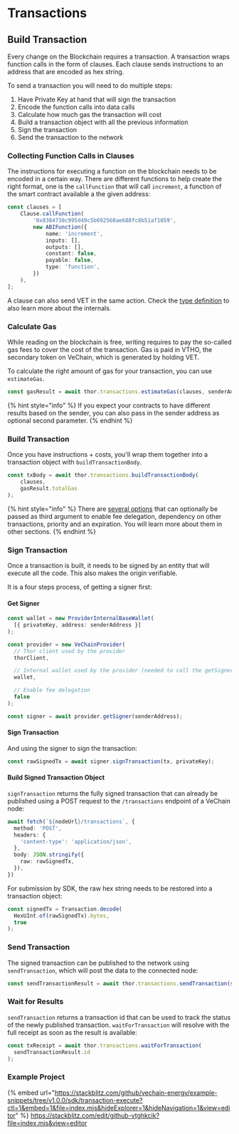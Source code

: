 # Transactions

## Build Transaction

Every change on the Blockchain requires a transaction. A transaction wraps function calls in the form of clauses. Each clause sends instructions to an address that are encoded as hex string.

To send a transaction you will need to do multiple steps:

1. Have Private Key at hand that will sign the transaction
2. Encode the function calls into data calls
3. Calculate how much gas the transaction will cost
4. Build a transaction object with all the previous information
5. Sign the transaction
6. Send the transaction to the network

### Collecting Function Calls in Clauses

The instructions for executing a function on the blockchain needs to be encoded in a certain way.
There are different functions to help create the right format,
one is the `callFunction` that will call `increment`, a function of the smart contract available a the given address:

```typescript
const clauses = [
    Clause.callFunction(
        '0x8384738c995d49c5b692560ae688fc8b51af1059',
        new ABIFunction({
            name: 'increment',
            inputs: [],
            outputs: [],
            constant: false,
            payable: false,
            type: 'function',
        })
    ),
];
```

A clause can also send VET in the same action. Check the [type definition](https://tsdocs.dev/docs/@vechain/sdk-network/latest/interfaces/_internal_.TransactionClause.html) to also learn more about the internals.

### Calculate Gas

While reading on the blockchain is free,
writing requires to pay the so-called gas fees
to cover the cost of the transaction.
Gas is paid in VTHO, the secondary token on VeChain, which is generated by holding VET.

To calculate the right amount of gas for your transaction, you can use `estimateGas`.

```typescript
const gasResult = await thor.transactions.estimateGas(clauses, senderAddress);
```

{% hint style="info" %}
If you expect your contracts to have different results based on the sender, you can also pass in the sender address as optional second parameter.
{% endhint %}

### Build Transaction

Once you have instructions + costs, you'll wrap them together into a transaction object 
with `buildTransactionBody`.

```typescript
const txBody = await thor.transactions.buildTransactionBody(
    clauses,
    gasResult.totalGas
);

```

{% hint style="info" %}
There are [several options](https://tsdocs.dev/docs/@vechain/sdk-network/latest/interfaces/network.TransactionBodyOptions.html) that can optionally be passed as third argument to enable fee delegation, 
dependency on other transactions, priority and an expiration.
You will learn more about them in other sections.
{% endhint %}

### Sign Transaction

Once a transaction is built, it needs to be signed by an entity that will execute all the code.
This also makes the origin verifiable.

It is a four steps process, of getting a signer first:

#### Get Signer

```typescript
const wallet = new ProviderInternalBaseWallet(
  [{ privateKey, address: senderAddress }]
);

const provider = new VeChainProvider(
  // Thor client used by the provider
  thorClient,

  // Internal wallet used by the provider (needed to call the getSigner() method)
  wallet,

  // Enable fee delegation
  false
);

const signer = await provider.getSigner(senderAddress);
```

#### Sign Transaction

And using the signer to sign the transaction:

```javascript
const rawSignedTx = await signer.signTransaction(tx, privateKey);
```

#### Build Signed Transaction Object

`signTransaction` returns the fully signed transaction that can already be published using a POST request to the
`/transactions` endpoint of a VeChain node:

```typescript
await fetch(`${nodeUrl}/transactions`, {
  method: 'POST',
  headers: {
    'content-type': 'application/json',
  },
  body: JSON.stringify({
    raw: rawSignedTx,
  }),
})
```

For submission by SDK, the raw hex string needs to be restored into a transaction object:

```typescript
const signedTx = Transaction.decode(
  HexUInt.of(rawSignedTx).bytes,
  true
);
```

### Send Transaction

The signed transaction can be published to the network using `sendTransaction`,
which will post the data to the connected node:

```javascript
const sendTransactionResult = await thor.transactions.sendTransaction(signedTx);
```

### Wait for Results

`sendTransaction` returns a transaction id that can be used to track the status of the newly published transaction. `waitForTransaction` will resolve with the full receipt as soon as the result is available:

```javascript
const txReceipt = await thor.transactions.waitForTransaction(
  sendTransactionResult.id
);
```

### Example Project

{% embed url="https://stackblitz.com/github/vechain-energy/example-snippets/tree/v1.0.0/sdk/transaction-execute?ctl=1&embed=1&file=index.mjs&hideExplorer=1&hideNavigation=1&view=editor" %}
https://stackblitz.com/edit/github-vtghkcik?file=index.mjs&view=editor
